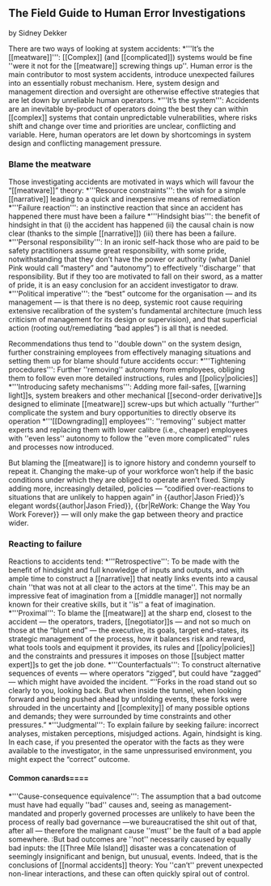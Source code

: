 ## The Field Guide to Human Error Investigations

by Sidney Dekker


There are two ways of looking at system accidents:
*'''It’s the [[meatware]]''': [[Complex]] (and [[complicated]]) systems would be fine ''were it not for the [[meatware]] screwing things up''. Human error is the main contributor to most system accidents, introduce unexpected failures into an essentially robust mechanism.  Here, system design and management direction and oversight are otherwise effective strategies that are let down by unreliable human operators.
*'''It’s the system''': Accidents are an inevitable by-product of operators doing the best they can within [[complex]] systems that contain unpredictable vulnerabilities, where risks shift and change over time and priorities are unclear, conflicting and variable. Here, human operators are let down by shortcomings in system design and conflicting management pressure.

### Blame the meatware
Those investigating accidents are motivated in ways which will favour the “[[meatware]]” theory:
*'''Resource constraints''': the wish for a simple [[narrative]] leading to a quick and inexpensive means of remediation
*'''Failure reaction''': an instinctive reaction that since an accident has happened there must have been a failure
*'''Hindsight bias''': the benefit of hindsight in that (i) the accident has happened (ii) the causal chain is now clear (thanks to the simple [[narrative]]) (iii) there has been a failure.
*'''Personal responsibility''': In an ironic self-hack those who are paid to be safety practitioners assume great responsibility, with some pride, notwithstanding that they don’t have the power or authority (what Daniel Pink would call “mastery” and “autonomy”) to effectively ''discharge'' that responsibility. But if they too are motivated to fall on their sword, as a matter of pride, it is an easy conclusion for an accident investigator to draw.
*'''Political imperative''': the “best” outcome for the organisation — and its management — is that there is no deep, systemic root cause requiring extensive recalibration of the system's fundamental architecture (much less criticism of management for its design or supervision), and that superficial action (rooting out/remediating “bad apples”) is all that is needed.

Recommendations thus tend to ''double down'' on the system design, further constraining employees from effectively managing situations and setting them up for blame should future accidents occur: 
*'''Tightening procedures''': Further ''removing'' autonomy from employees, obliging them to follow even more detailed instructions, rules and [[policy|policies]]
*'''Introducing safety mechanisms''': Adding more fail-safes, [[warning light]]s, system breakers and other mechanical [[second-order derivative]]s designed to eliminate [[meatware]] screw-ups but which actually ''further'' complicate the system and bury opportunities to directly observe its operation
*'''[[Downgrading]] employees''': ''removing'' subject matter experts and replacing them with lower calibre (i.e., cheaper) employees with ''even less'' autonomy to follow the ''even more complicated'' rules and processes now introduced.

But blaming the [[meatware]] is to ignore history and condemn yourself to repeat it. Changing the make-up of your workforce won’t help if the basic conditions under which they are obliged to operate aren’t fixed. Simply adding more, increasingly detailed, policies — “codified over-reactions to situations that are unlikely to happen again” in {{author|Jason Fried}}’s elegant words<ref>{{author|Jason Fried}}, {{br|ReWork: Change the Way You Work Forever}}</ref> — will only make the gap between theory and practice wider.

### Reacting to failure
Reactions to accidents tend:
*'''Retrospective''': To be made with the benefit of hindsight and full knowledge of inputs and outputs, and with ample time to construct a [[narrative]] that neatly links events into a causal chain ''that was not at all clear to the actors at the time''. This may be an impressive feat of imagination from a [[middle manager]] not normally known for their creative skills, but it ''is'' a feat of imagination.
*'''Proximal''': To blame the [[meatware]] at the sharp end, closest to the accident — the operators, traders, [[negotiator]]s — and not so much on those at the “blunt end” — the executive, its goals, target end-states, its strategic management of the process, how it balances risk and reward, what tools  tools and equipment it provides, its rules and [[policy|policies]] and the constraints and pressures it  imposes on those [[subject matter expert]]s to get the job done.
*'''Counterfactuals''': To construct alternative sequences of events — where operators “zigged”, but could have “zagged” — which might have avoided the incident. “''Forks in the road stand out so clearly to you, looking back. But when inside the tunnel, when looking forward and being pushed ahead by unfolding events, these forks were shrouded in the uncertainty and [[complexity]] of many possible options and demands; they were surrounded by time constraints and other pressures.”
*'''Judgmental''': To explain failure by seeking failure: incorrect analyses, mistaken perceptions, misjudged actions. Again, hindsight is king. In each case, if you presented the operator with the facts as they were available to the investigator, in the same unpressurised environment, you might expect the “correct” outcome.

#### Common canards====
*'''Cause-consequence equivalence''': The assumption that a bad outcome must have had equally ''bad'' causes and, seeing as management-mandated and properly governed processes are unlikely to have been the process of really bad governance —we bureaucratised the shit out of that, after all — therefore the malignant cause ''must'' be the fault of a bad apple somewhere.
:But bad outcomes are ''not'' necessarily caused by equally bad inputs: the [[Three Mile Island]] disaster was a concatenation of seemingly insignificant and benign, but unusual, events. Indeed, that is the conclusions of [[normal accidents]] theory: You ''can’t'' prevent unexpected non-linear interactions, and these can often quickly spiral out of control. 
